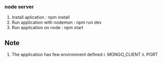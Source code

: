 ### node server
1. Install aplication : npm install
2. Run application with nodemon : npm run dev
3. Run application on node : npm start

## Note
1. The application has few environment defined
 i. MONGO_CLIENT
 ii. PORT

